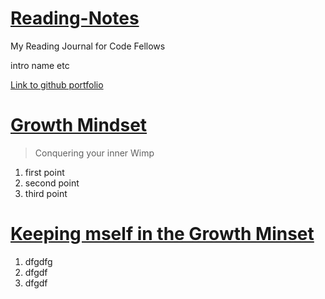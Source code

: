 # <ins>Reading-Notes</ins>
My Reading Journal for Code Fellows

intro name etc

[Link to github portfolio](https://daviddickens.github.io/reading-notes/)



# <ins>Growth Mindset</ins>

> Conquering your inner Wimp

1. first point
2. second point
3. third point

# <ins>Keeping mself in the Growth Minset</ins>
 
 1. dfgdfg
 2. dfgdf
 3. dfgdf
